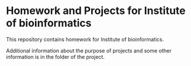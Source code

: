 # Homework and Projects for Institute of bioinformatics

This repository contains homework for Institute of bioinformatics. 

Additional information about the purpose of projects and some other information is in the folder of the project.
